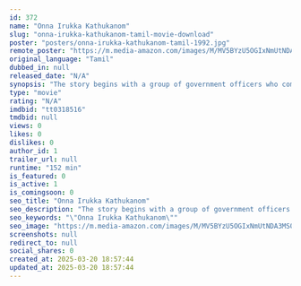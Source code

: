 ```yaml
---
id: 372
name: "Onna Irukka Kathukanom"
slug: "onna-irukka-kathukanom-tamil-movie-download"
poster: "posters/onna-irukka-kathukanom-tamil-1992.jpg"
remote_poster: "https://m.media-amazon.com/images/M/MV5BYzU5OGIxNmUtNDA3MS00MWQyLWFjOGUtMGM5MDliMzYyYjgxXkEyXkFqcGdeQXVyNTM3MDMyMDQ@._V1_SX300.jpg"
original_language: "Tamil"
dubbed_in: null
released_date: "N/A"
synopsis: "The story begins with a group of government officers who come to list the number of devastated houses. The officers promised them to give a big amount to build their house but in exchange for a little amount to register their name..."
type: "movie"
rating: "N/A"
imdbid: "tt0318516"
tmdbid: null
views: 0
likes: 0
dislikes: 0
author_id: 1
trailer_url: null
runtime: "152 min"
is_featured: 0
is_active: 1
is_comingsoon: 0
seo_title: "Onna Irukka Kathukanom"
seo_description: "The story begins with a group of government officers who come to list the number of devastated houses. The officers promised them to give a big amount to build their house but in exchange for a little amount to register their name..."
seo_keywords: "\"Onna Irukka Kathukanom\""
seo_image: "https://m.media-amazon.com/images/M/MV5BYzU5OGIxNmUtNDA3MS00MWQyLWFjOGUtMGM5MDliMzYyYjgxXkEyXkFqcGdeQXVyNTM3MDMyMDQ@._V1_SX300.jpg"
screenshots: null
redirect_to: null
social_shares: 0
created_at: 2025-03-20 18:57:44
updated_at: 2025-03-20 18:57:44
---
```


